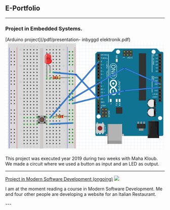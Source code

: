 ## E-Portfolio

---

### Project in Embedded Systems.  

[Arduino project](/pdf/presentation- inbyggd elektronik.pdf)
<img src ="images/bild.png?raw=true"/>

<p> This project was executed year 2019 during two weeks with Maha Kloub. We made a circuit where we used a button as input and an LED as output. </p>

---
[Project in Modern Software Development (ongoing)](/)
<img src="Skärmavbild 2020-03-25 kl. 22.05.09.png?raw=true"/>

<p>I am at the moment reading a course in Modern Software Development. Me and four other people are developing a website for an Italian Restaurant. </p>
---



<!-- Remove above link if you don't want to attibute -->
